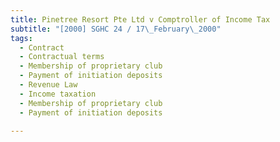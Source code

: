 ```yaml
---
title: Pinetree Resort Pte Ltd v Comptroller of Income Tax 
subtitle: "[2000] SGHC 24 / 17\_February\_2000"
tags:
  - Contract
  - Contractual terms
  - Membership of proprietary club
  - Payment of initiation deposits
  - Revenue Law
  - Income taxation
  - Membership of proprietary club
  - Payment of initiation deposits

---
```


